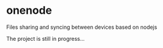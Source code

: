 # onenode
Files sharing and syncing between devices based on nodejs

The project is still in progress...
